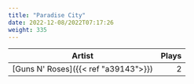 ```yaml
---
title: "Paradise City"
date: 2022-12-08/2022T07:17:26
weight: 335
---
```




 Artist | Plays 
----- | -----:
[Guns N' Roses]({{< ref "a39143">}}) | 2
